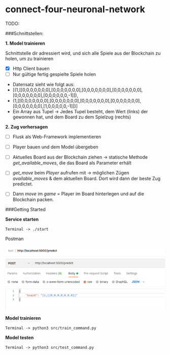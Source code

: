 # connect-four-neuronal-network

TODO:

###Schnittstellen:

**1. Model trainieren**

Schnittstelle dir adressiert wird, und sich alle Spiele aus der Blockchain zu holen, um zu trainieren

- [x] Http Client bauen
- [ ] Nur gültige fertig gespielte Spiele holen

- Datensatz sieht wie folgt aus: 
- [(1,[[0,0,0,0,0,0,0],[0,0,0,0,0,0,0],[0,0,0,0,0,0,0],[0,0,0,0,0,0,0],[0,0,0,0,0,0,0],[0,0,0,0,0,0,-1]]), 
-  (1,[[0,0,0,0,0,0,0],[0,0,0,0,0,0,0],[0,0,0,0,0,0,0],[0,0,0,0,0,0,0],[0,0,0,0,0,0,0],[1,0,0,0,0,0,-1]])]
- Ein Array aus Tupel → Jedes Tupel besteht, dem Wert (links) der gewonnen hat, und dem Board zu dem Spielzug (rechts)

**2. Zug vorhersagen**

- [ ] Flusk als Web-Framework implementieren
- [ ] Player bauen und dem Model übergeben
- [ ] Aktuelles Board aus der Blockchain ziehen → statische Methode *get_available_moves*, die das Board als Parameter erhält
- [ ] *get_move* beim *Player* aufrufen mit → möglichen Zügen *available_moves* & dem aktuellen Board. Dort wird dann der beste Zug predictet.
- [ ] Dann *move* im *game* = Player im Board hinterlegen und auf die Blockchain packen.




###Getting Started

**Service starten**

    Terminal -> ./start 

Postman

![img.png](doc/postman_predict_post.png)

**Model trainieren** 

    Terminal -> python3 src/train_command.py

**Model testen** 

    Terminal -> python3 src/test_command.py